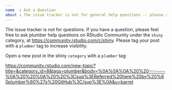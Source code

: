 ```yaml
---
name  : Ask a Question
about : The issue tracker is not for general help questions -- please ask general plumber help questions on RStudio Community, https://community.rstudio.com/c/shiny.
---
```


The issue tracker is not for questions. If you have a question, please feel free to ask plumber help questions on RStudio Community under the `shiny` category, at https://community.rstudio.com/c/shiny.  Please tag your post with a `plumber` tag to increase visibility.

Open a new post in the shiny `category` with a `plumber` tag:

https://community.rstudio.com/new-topic?title=&category_id=8&tags=plumber&body=%0A%0A%0A%20%20--------%0A%20%20%0A%20%20%3Csup%3EReferred%20here%20by%20%60plumber%60%27s%20GitHub%3C/sup%3E%0A&u=barret
